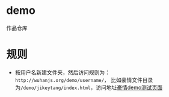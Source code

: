 # demo
作品仓库

# 规则

- 按用户名新建文件夹，然后访问规则为：`http://wuhanjs.org/demo/username/`，
比如豪情文件目录为`/demo/jikeytang/index.html`，访问地址[豪情demo测试页面](http://wuhanjs.org/demo/jikeytang)